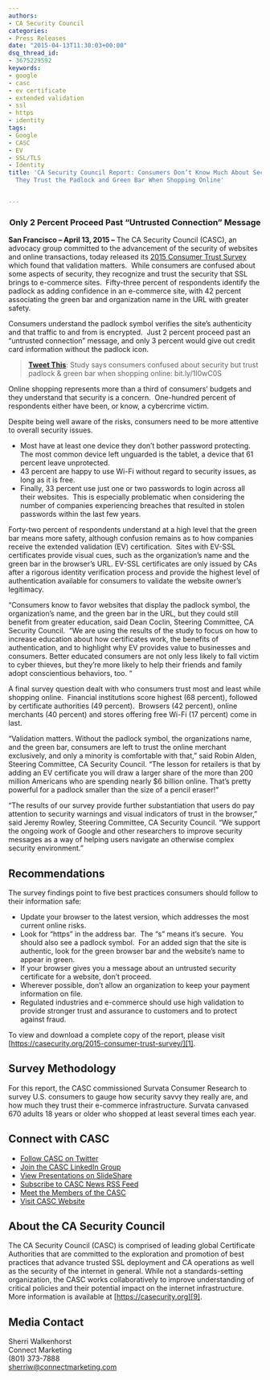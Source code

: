 ```yaml
---
authors:
- CA Security Council
categories:
- Press Releases
date: "2015-04-13T11:30:03+00:00"
dsq_thread_id:
- 3675229592
keywords:
- google
- casc
- ev certificate
- extended validation
- ssl
- https
- identity
tags:
- Google
- CASC
- EV
- SSL/TLS
- Identity
title: 'CA Security Council Report: Consumers Don’t Know Much About Security,  But
  They Trust the Padlock and Green Bar When Shopping Online'


---
```

<h3 style="text-align: center; margin-bottom: 1em;">
  Only 2 Percent Proceed Past “Untrusted Connection” Message
</h3>

**San Francisco – April 13, 2015 –** The CA Security Council (CASC), an advocacy group committed to the advancement of the security of websites and online transactions, today released its [2015 Consumer Trust Survey][1] which found that validation matters.  While consumers are confused about some aspects of security, they recognize and trust the security that SSL brings to e-commerce sites.  Fifty-three percent of respondents identify the padlock as adding confidence in an e-commerce site, with 42 percent associating the green bar and organization name in the URL with greater safety.

Consumers understand the padlock symbol verifies the site’s authenticity and that traffic to and from is encrypted.  Just 2 percent proceed past an “untrusted connection” message, and only 3 percent would give out credit card information without the padlock icon.

> **[Tweet This][2]**: Study says consumers confused about security but trust padlock & green bar when shopping online: bit.ly/1I0wC0S

Online shopping represents more than a third of consumers’ budgets and they understand that security is a concern.  One-hundred percent of respondents either have been, or know, a cybercrime victim.

Despite being well aware of the risks, consumers need to be more attentive to overall security issues.

  * Most have at least one device they don’t bother password protecting.  The most common device left unguarded is the tablet, a device that 61 percent leave unprotected.
  * 43 percent are happy to use Wi-Fi without regard to security issues, as long as it is free.
  * Finally, 33 percent use just one or two passwords to login across all their websites.  This is especially problematic when considering the number of companies experiencing breaches that resulted in stolen passwords within the last few years.

Forty-two percent of respondents understand at a high level that the green bar means more safety, although confusion remains as to how companies receive the extended validation (EV) certification.  Sites with EV-SSL certificates provide visual cues, such as the organization’s name and the green bar in the browser’s URL. EV-SSL certificates are only issued by CAs after a rigorous identity verification process and provide the highest level of authentication available for consumers to validate the website owner’s legitimacy.  

“Consumers know to favor websites that display the padlock symbol, the organization’s name, and the green bar in the URL, but they could still benefit from greater education, said Dean Coclin, Steering Committee, CA Security Council.  “We are using the results of the study to focus on how to increase education about how certificates work, the benefits of authentication, and to highlight why EV provides value to businesses and consumers. Better educated consumers are not only less likely to fall victim to cyber thieves, but they’re more likely to help their friends and family adopt conscientious behaviors, too. “

A final survey question dealt with who consumers trust most and least while shopping online.  Financial institutions score highest (68 percent), followed by certificate authorities (49 percent).  Browsers (42 percent), online merchants (40 percent) and stores offering free Wi-Fi (17 percent) come in last.

“Validation matters. Without the padlock symbol, the organizations name, and the green bar, consumers are left to trust the online merchant exclusively, and only a minority is comfortable with that,” said Robin Alden, Steering Committee, CA Security Council. “The lesson for retailers is that by adding an EV certificate you will draw a larger share of the more than 200 million Americans who are spending nearly $6 billion online. That’s pretty powerful for a padlock smaller than the size of a pencil eraser!”

“The results of our survey provide further substantiation that users do pay attention to security warnings and visual indicators of trust in the browser,” said Jeremy Rowley, Steering Committee, CA Security Council. “We support the ongoing work of Google and other researchers to improve security messages as a way of helping users navigate an otherwise complex security environment.”

## Recommendations

The survey findings point to five best practices consumers should follow to their information safe:

  * Update your browser to the latest version, which addresses the most current online risks.
  * Look for “https” in the address bar.  The “s” means it’s secure.  You should also see a padlock symbol.  For an added sign that the site is authentic, look for the green browser bar and the website’s name to appear in green.
  * If your browser gives you a message about an untrusted security certificate for a website, don’t proceed.
  * Wherever possible, don’t allow an organization to keep your payment information on file.
  * Regulated industries and e-commerce should use high validation to provide stronger trust and assurance to customers and to protect against fraud.

To view and download a complete copy of the report, please visit [https://casecurity.org/2015-consumer-trust-survey/][1].

## Survey Methodology

For this report, the CASC commissioned Survata Consumer Research to survey U.S. consumers to gauge how security savvy they really are, and how much they trust their e-commerce infrastructure. Survata canvased 670 adults 18 years or older who shopped at least several times each year.

## Connect with CASC

  * [Follow CASC on Twitter][3]
  * [Join the CASC LinkedIn Group][4]
  * [View Presentations on SlideShare][5]
  * [Subscribe to CASC News RSS Feed][6]
  * [Meet the Members of the CASC][7]
  * [Visit CASC Website][8]

## About the CA Security Council

The CA Security Council (CASC) is comprised of leading global Certificate Authorities that are committed to the exploration and promotion of best practices that advance trusted SSL deployment and CA operations as well as the security of the internet in general. While not a standards-setting organization, the CASC works collaboratively to improve understanding of critical policies and their potential impact on the internet infrastructure. More information is available at [https://casecurity.org][9].

## Media Contact
Sherri Walkenhorst  
Connect Marketing  
(801) 373-7888  
<sherriw@connectmarketing.com>


  ###


 [1]: http://bit.ly/1I0wC0S
 [2]: http://twitter.com/intent/tweet?text=Study+says+consumers+confused+about+security+but+trust+padlock+%26+green+bar+when+shopping+online:+bit.ly/1I0wC0S
 [3]: http://bit.ly/X3x9XB
 [4]: http://linkd.in/VSTWdR
 [5]: http://slidesha.re/Ye2dFf
 [6]: http://bit.ly/XE3xRS
 [7]: http://bit.ly/YXYhcP
 [8]: http://bit.ly/VQCIZc
 [9]: https://casecurity.org/